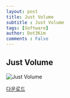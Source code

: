 ```yaml
---
layout: post
title: Just Volume
subtitle : Just Volume
tags: [Software]
author: Dot3Kim
comments : False
---
```



## Just Volume

![Just Volume](https://drive.google.com/file/d/1vUl6eaIl57mROxGiQ48k5Sd9u3vcPILQ/view?usp=sharing "Just Volume")


[다운로드](https://drive.google.com/file/d/1uXHeci5GyGHovfwWYKFYcnRE3s2H2D-4/view?usp=sharing)
